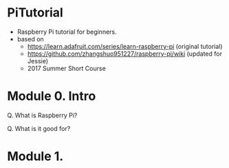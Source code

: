 # PiTutorial

* Raspberry Pi tutorial for beginners.
* based on 
  * https://learn.adafruit.com/series/learn-raspberry-pi (original tutorial)
  * https://github.com/zhangshuo951227/raspberry-pi/wiki (updated for Jessie)
  * 2017 Summer Short Course 
  
# Module 0. Intro

Q. What is Raspberry Pi? 

Q. What is it good for? 


# Module 1. 



